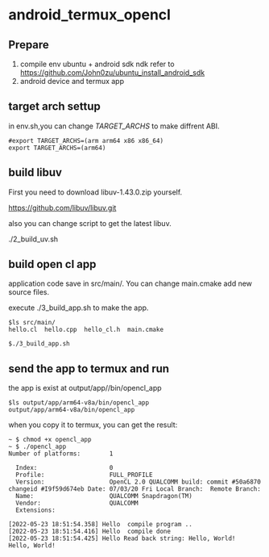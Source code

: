 # android_termux_opencl

## Prepare
1. compile env ubuntu + android sdk ndk
refer to https://github.com/John0zu/ubuntu_install_android_sdk
2. android device and termux app

## target arch settup
in env.sh,you can change *TARGET_ARCHS* to make diffrent ABI.

```shell
#export TARGET_ARCHS=(arm arm64 x86 x86_64)
export TARGET_ARCHS=(arm64)
```

## build libuv
First you need to download libuv-1.43.0.zip yourself.

https://github.com/libuv/libuv.git

also you can change script to get the latest libuv.

./2_build_uv.sh

## build open cl app
application code save in src/main/. You can change main.cmake add new source files.

execute ./3_build_app.sh to make the app.
```shell
$ls src/main/
hello.cl  hello.cpp  hello_cl.h  main.cmake

$./3_build_app.sh
```

##  send the app to termux and run 
the app is exist at output/app/<ABI>/bin/opencl_app
```shell
$ls output/app/arm64-v8a/bin/opencl_app
output/app/arm64-v8a/bin/opencl_app
```
when you copy it to termux, you can get the result:
```shell
~ $ chmod +x opencl_app
~ $ ./opencl_app
Number of platforms:        1

  Index:                    0
  Profile:                  FULL_PROFILE
  Version:                  OpenCL 2.0 QUALCOMM build: commit #50a6870 changeid #I9f59d674eb Date: 07/03/20 Fri Local Branch:  Remote Branch:
  Name:                     QUALCOMM Snapdragon(TM)
  Vendor:                   QUALCOMM
  Extensions:

[2022-05-23 18:51:54.358] Hello  compile program ..
[2022-05-23 18:51:54.416] Hello  compile done
[2022-05-23 18:51:54.425] Hello Read back string: Hello, World!
Hello, World!
```
 
  

